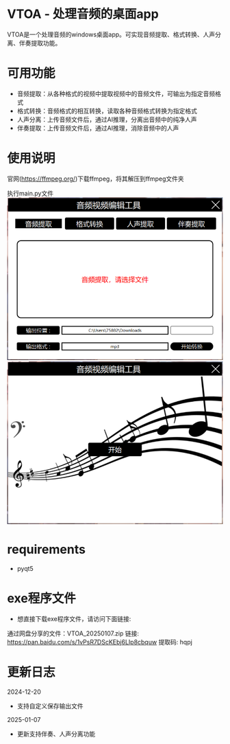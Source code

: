 # VTOA - 处理音频的桌面app
VTOA是一个处理音频的windows桌面app。可实现音频提取、格式转换、人声分离、伴奏提取功能。

# 可用功能
* 音频提取：从各种格式的视频中提取视频中的音频文件，可输出为指定音频格式
* 格式转换：音频格式的相互转换，读取各种音频格式转换为指定格式
* 人声分离：上传音频文件后，通过AI推理，分离出音频中的纯净人声
* 伴奏提取：上传音频文件后，通过AI推理，消除音频中的人声

# 使用说明

官网(https://ffmpeg.org/)下载ffmpeg，将其解压到ffmpeg文件夹


执行main.py文件
![904ef3102f81b78f5b759c917e59fbc.png](GithubImages%2F904ef3102f81b78f5b759c917e59fbc.png)
![aa1f6b0fe265dcd695829810335b871.png](GithubImages%2Faa1f6b0fe265dcd695829810335b871.png)

# requirements
* pyqt5

# exe程序文件
* 想直接下载exe程序文件，请访问下面链接:

通过网盘分享的文件：VTOA_20250107.zip
链接: https://pan.baidu.com/s/1vPsR7DScKEbj6LIp8cbquw 提取码: hqpj

# 更新日志
2024-12-20
* 支持自定义保存输出文件

2025-01-07
* 更新支持伴奏、人声分离功能
